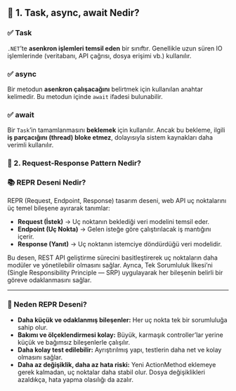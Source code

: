 
## 📌 1. Task, async, await Nedir?

### ✅ Task

`.NET`’te **asenkron işlemleri temsil eden** bir sınıftır. Genellikle uzun süren IO işlemlerinde (veritabanı, API çağrısı, dosya erişimi vb.) kullanılır.

### ✅ async

Bir metodun **asenkron çalışacağını** belirtmek için kullanılan anahtar kelimedir. Bu metodun içinde `await` ifadesi bulunabilir.

### ✅ await

Bir `Task`’in tamamlanmasını **beklemek** için kullanılır. Ancak bu bekleme, ilgili **iş parçacığını (thread) bloke etmez**, dolayısıyla sistem kaynakları daha verimli kullanılır.



### 📌 2. Request-Response Pattern Nedir?

### 📚 REPR Deseni Nedir?
REPR (Request, Endpoint, Response) tasarım deseni, web API uç noktalarını üç temel bileşene ayırarak tanımlar:

- **Request (İstek)** → Uç noktanın beklediği veri modelini temsil eder.
- **Endpoint (Uç Nokta)** → Gelen isteğe göre çalıştırılacak iş mantığını içerir.
- **Response (Yanıt)** → Uç noktanın istemciye döndürdüğü veri modelidir.

Bu desen, REST API geliştirme sürecini basitleştirerek uç noktaların daha modüler ve yönetilebilir olmasını sağlar. Ayrıca, Tek Sorumluluk İlkesi’ni (Single Responsibility Principle — SRP) uygulayarak her bileşenin belirli bir göreve odaklanmasını sağlar.

---

### 🎯 Neden REPR Deseni?
- **Daha küçük ve odaklanmış bileşenler:** Her uç nokta tek bir sorumluluğa sahip olur.
- **Bakımı ve ölçeklendirmesi kolay:** Büyük, karmaşık controller’lar yerine küçük ve bağımsız bileşenlerle çalışılır.
- **Daha kolay test edilebilir:** Ayrıştırılmış yapı, testlerin daha net ve kolay olmasını sağlar.
- **Daha az değişiklik, daha az hata riski:** Yeni ActionMethod eklemeye gerek kalmadan, uç noktalar daha stabil olur. Dosya değişiklikleri azaldıkça, hata yapma olasılığı da azalır.

  



